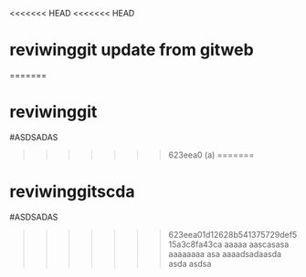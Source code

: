 <<<<<<< HEAD
<<<<<<< HEAD
# reviwinggit update from gitweb
=======
# reviwinggit
#ASDSADAS
>>>>>>> 623eea0 (a)
=======
# reviwinggitscda
#ASDSADAS
>>>>>>> 623eea01d12628b541375729def515a3c8fa43ca
aaaaa
aascasasa
aaaaaaaa
asa
aaaadsadaasda
asda
asdsa
